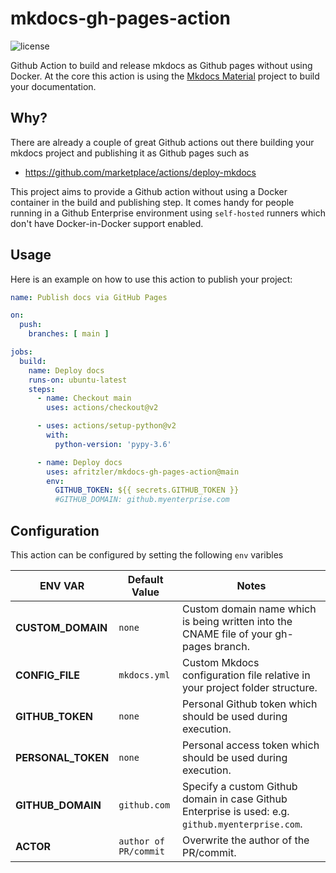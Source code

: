# mkdocs-gh-pages-action

![license](https://img.shields.io/github/license/afritzler/mkdocs-gh-pages-action)

Github Action to build and release mkdocs as Github pages without using Docker.
At the core this action is using the [Mkdocs Material](https://squidfunk.github.io/mkdocs-material/) project
to build your documentation.

## Why?

There are already a couple of great Github actions out there building your mkdocs project
and publishing it as Github pages such as

* <https://github.com/marketplace/actions/deploy-mkdocs>

This project aims to provide a Github action without using a Docker container in the build
and publishing step. It comes handy for people running in a Github Enterprise environment using
`self-hosted` runners which don't have Docker-in-Docker support enabled.

## Usage

Here is an example on how to use this action to publish your project:

```yaml
name: Publish docs via GitHub Pages

on:
  push:
    branches: [ main ]

jobs:
  build:
    name: Deploy docs
    runs-on: ubuntu-latest
    steps:
      - name: Checkout main
        uses: actions/checkout@v2

      - uses: actions/setup-python@v2
        with:
          python-version: 'pypy-3.6'

      - name: Deploy docs
        uses: afritzler/mkdocs-gh-pages-action@main
        env:
          GITHUB_TOKEN: ${{ secrets.GITHUB_TOKEN }}
          #GITHUB_DOMAIN: github.myenterprise.com
```

## Configuration

This action can be configured by setting the following `env` varibles

| **ENV VAR**        | **Default Value**     | **Notes**                                                                                         |
| ------------------ | --------------------- | ------------------------------------------------------------------------------------------------- |
| **CUSTOM_DOMAIN**  | `none`                | Custom domain name which is being written into the CNAME file of your gh-pages branch.            |
| **CONFIG_FILE**    | `mkdocs.yml`          | Custom Mkdocs configuration file relative in your project folder structure.                       |
| **GITHUB_TOKEN**   | `none`                | Personal Github token which should be used during execution.                                      |
| **PERSONAL_TOKEN** | `none`                | Personal access token which should be used during execution.                                      |
| **GITHUB_DOMAIN**  | `github.com`          | Specify a custom Github domain in case Github Enterprise is used: e.g. `github.myenterprise.com`. |
| **ACTOR**          | `author of PR/commit` | Overwrite the author of the PR/commit.                                                            |
